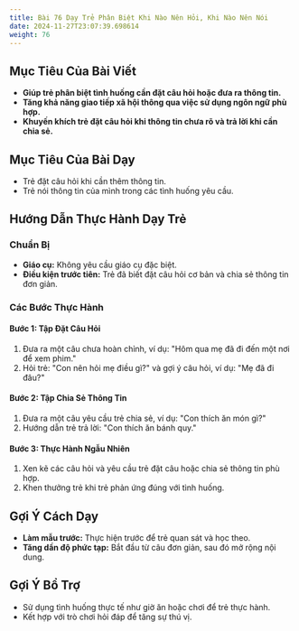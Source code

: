 ```yaml
---
title: Bài 76 Dạy Trẻ Phân Biệt Khi Nào Nên Hỏi, Khi Nào Nên Nói
date: 2024-11-27T23:07:39.698614
weight: 76
---
```


## Mục Tiêu Của Bài Viết
- **Giúp trẻ phân biệt tình huống cần đặt câu hỏi hoặc đưa ra thông tin.**
- **Tăng khả năng giao tiếp xã hội thông qua việc sử dụng ngôn ngữ phù hợp.**
- **Khuyến khích trẻ đặt câu hỏi khi thông tin chưa rõ và trả lời khi cần chia sẻ.**

## Mục Tiêu Của Bài Dạy
- Trẻ đặt câu hỏi khi cần thêm thông tin.
- Trẻ nói thông tin của mình trong các tình huống yêu cầu.

## Hướng Dẫn Thực Hành Dạy Trẻ

### Chuẩn Bị
- **Giáo cụ:** Không yêu cầu giáo cụ đặc biệt.
- **Điều kiện trước tiên:** Trẻ đã biết đặt câu hỏi cơ bản và chia sẻ thông tin đơn giản.

### Các Bước Thực Hành
#### Bước 1: Tập Đặt Câu Hỏi
1. Đưa ra một câu chưa hoàn chỉnh, ví dụ: "Hôm qua mẹ đã đi đến một nơi để xem phim."
2. Hỏi trẻ: "Con nên hỏi mẹ điều gì?" và gợi ý câu hỏi, ví dụ: "Mẹ đã đi đâu?"

#### Bước 2: Tập Chia Sẻ Thông Tin
1. Đưa ra một câu yêu cầu trẻ chia sẻ, ví dụ: "Con thích ăn món gì?"
2. Hướng dẫn trẻ trả lời: "Con thích ăn bánh quy."

#### Bước 3: Thực Hành Ngẫu Nhiên
1. Xen kẽ các câu hỏi và yêu cầu trẻ đặt câu hoặc chia sẻ thông tin phù hợp.
2. Khen thưởng trẻ khi trẻ phản ứng đúng với tình huống.

## Gợi Ý Cách Dạy
- **Làm mẫu trước:** Thực hiện trước để trẻ quan sát và học theo.
- **Tăng dần độ phức tạp:** Bắt đầu từ câu đơn giản, sau đó mở rộng nội dung.

## Gợi Ý Bổ Trợ
- Sử dụng tình huống thực tế như giờ ăn hoặc chơi để trẻ thực hành.
- Kết hợp với trò chơi hỏi đáp để tăng sự thú vị.

